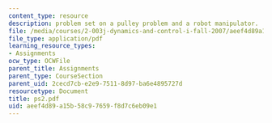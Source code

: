```yaml
---
content_type: resource
description: problem set on a pulley problem and a robot manipulator.
file: /media/courses/2-003j-dynamics-and-control-i-fall-2007/aeef4d89a15b58c97659f8d7c6eb09e1_ps2.pdf
file_type: application/pdf
learning_resource_types:
- Assignments
ocw_type: OCWFile
parent_title: Assignments
parent_type: CourseSection
parent_uid: 2cecd7cb-e2e9-7511-8d97-ba6e4895727d
resourcetype: Document
title: ps2.pdf
uid: aeef4d89-a15b-58c9-7659-f8d7c6eb09e1
---
```

